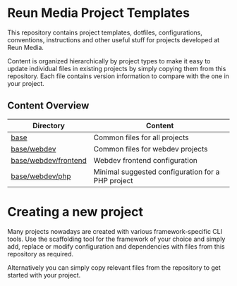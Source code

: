 # Reun Media Project Templates
This repository contains project templates, dotfiles, configurations,
conventions, instructions and other useful stuff for projects developed at
Reun Media.

Content is organized hierarchically by project types to make it easy to update
individual files in existing projects by simply copying them from this
repository. Each file contains version information to compare with the one in
your project.

## Content Overview
| Directory                                      | Content                                            |
|------------------------------------------------|----------------------------------------------------|
| [base](./base)                                 | Common files for all projects                      |
| [base/webdev](./base/webdev)                   | Common files for webdev projects                   |
| [base/webdev/frontend](./base/webdev/frontend) | Webdev frontend configuration                             |
| [base/webdev/php](./base/webdev/php)           | Minimal suggested configuration for a PHP project  |

# Creating a new project
Many projects nowadays are created with various framework-specific CLI tools.
Use the scaffolding tool for the framework of your choice and simply add,
replace or modify configuration and dependencies with files from this repository
as required.

Alternatively you can simply copy relevant files from the repository to get
started with your project.
